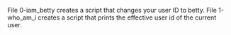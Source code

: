 File 0-iam_betty creates a script that changes your user ID to betty.
File 1-who_am_i creates a script that prints the effective user id of the current user.
